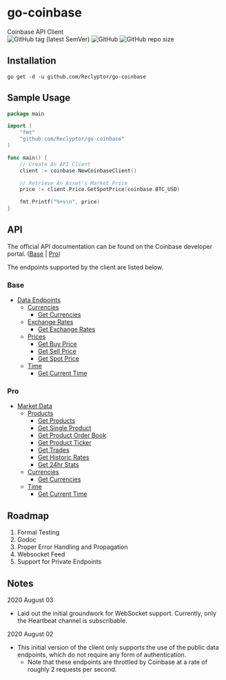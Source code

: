 # go-coinbase
Coinbase API Client \
![GitHub tag (latest SemVer)](https://img.shields.io/github/v/tag/Reclyptor/go-coinbase?color=blue&label=Release&sort=semver&style=plastic)
![GitHub](https://img.shields.io/github/license/Reclyptor/go-coinbase?color=red&label=License&style=plastic)
![GitHub repo size](https://img.shields.io/github/repo-size/Reclyptor/go-coinbase?color=green&label=Size&style=plastic)

## Installation
```shell script
go get -d -u github.com/Reclyptor/go-coinbase
```

## Sample Usage
```go
package main

import (
	"fmt"
	"github.com/Reclyptor/go-coinbase"
)

func main() {
	// Create An API Client
	client := coinbase.NewCoinbaseClient()

	// Retrieve An Asset's Market Price
	price := client.Price.GetSpotPrice(coinbase.BTC_USD)

	fmt.Printf("%+v\n", price)
}
```

## API
The official API documentation can be found on the Coinbase developer portal. ([Base](https://developers.coinbase.com/api/v2]) | [Pro](https://docs.pro.coinbase.com/#api))

The endpoints supported by the client are listed below.

### Base
- [Data Endpoints](https://developers.coinbase.com/api/v2#data-endpoints)
  - [Currencies](https://developers.coinbase.com/api/v2#currencies)
    - [Get Currencies](https://developers.coinbase.com/api/v2#get-currencies)
  - [Exchange Rates](https://developers.coinbase.com/api/v2#exchange-rates)
    - [Get Exchange Rates](https://developers.coinbase.com/api/v2#get-exchange-rates)
  - [Prices](https://developers.coinbase.com/api/v2#prices)
    - [Get Buy Price](https://developers.coinbase.com/api/v2#get-buy-price)
    - [Get Sell Price](https://developers.coinbase.com/api/v2#get-sell-price)
    - [Get Spot Price](https://developers.coinbase.com/api/v2#get-spot-price)
  - [Time](https://developers.coinbase.com/api/v2#time)
    - [Get Current Time](https://developers.coinbase.com/api/v2#get-current-time)

### Pro
- [Market Data](https://docs.pro.coinbase.com/#market-data)
  - [Products](https://docs.pro.coinbase.com/#products)
    - [Get Products](https://docs.pro.coinbase.com/#get-products)
    - [Get Single Product](https://docs.pro.coinbase.com/#get-single-product)
    - [Get Product Order Book](https://docs.pro.coinbase.com/#get-product-order-book)
    - [Get Product Ticker](https://docs.pro.coinbase.com/#get-product-ticker)
    - [Get Trades](https://docs.pro.coinbase.com/#get-trades)
    - [Get Historic Rates](https://docs.pro.coinbase.com/#get-historic-rates)
    - [Get 24hr Stats](https://docs.pro.coinbase.com/#get-24hr-stats)
  - [Currencies](https://docs.pro.coinbase.com/#currencies)
    - [Get Currencies](https://docs.pro.coinbase.com/#get-currencies)
  - [Time](https://docs.pro.coinbase.com/#time)
    - [Get Current Time](https://docs.pro.coinbase.com/#time)
   
## Roadmap
1) Formal Testing
2) Godoc
3) Proper Error Handling and Propagation
5) Websocket Feed
4) Support for Private Endpoints

## Notes
2020 August 03
- Laid out the initial groundwork for WebSocket support. Currently, only the Heartbeat channel is subscribable.

2020 August 02
 - This initial version of the client only supports the use of the public data endpoints, which do not require any form of authentication.
   - Note that these endpoints are throttled by Coinbase at a rate of roughly 2 requests per second.
